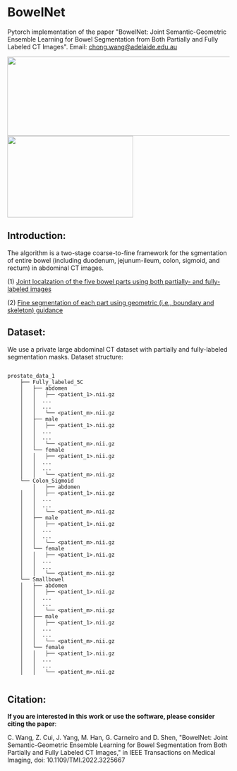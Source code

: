 # BowelNet


Pytorch implementation of the paper "BowelNet: Joint Semantic-Geometric Ensemble Learning for Bowel Segmentation from Both Partially and Fully Labeled CT Images". Email: chong.wang@adelaide.edu.au

<img width="515" height="180" src="https://github.com/runningcw/BowelNet/blob/master/bowel_fineseg/arch/pipeline.png"/></dev>
<img width="285" height="185" src="https://github.com/runningcw/BowelNet/blob/master/bowel_fineseg/arch/segmentors.png"/></dev>


## Introduction:

The algorithm is a two-stage coarse-to-fine framework for the sgmentation of entire bowel (including duodenum, jejunum-ileum, colon, sigmoid, and rectum) in abdominal CT images. 

(1) [Joint localzation of the five bowel parts using both partially- and fully-labeled images](https://github.com/runningcw/BowelNet/tree/master/bowel_coarseseg)

(2) [Fine segmentation of each part using geometric (i.e., boundary and skeleton) guidance](https://github.com/runningcw/BowelNet/tree/master/bowel_fineseg)


## Dataset:

We use a private large abdominal CT dataset with partially and fully-labeled segmentation masks. Dataset structure:

```

prostate_data_1
	├── Fully_labeled_5C
	│	├── abdomen
	│	│   ├── <patient_1>.nii.gz
	│	│  ...
	│	│  ...
	│	│   └── <patient_m>.nii.gz
	│	├── male
	│	│   ├── <patient_1>.nii.gz
	│	│  ...
	│	│  ...
	│	│   └── <patient_m>.nii.gz
	│	└── female
	│	│   ├── <patient_1>.nii.gz
	│	│  ...
	│	│  ...
	│	│   └── <patient_m>.nii.gz
	└── Colon_Sigmoid
        │	├── abdomen
	│	│   ├── <patient_1>.nii.gz
	│	│  ...
	│	│  ...
	│	│   └── <patient_m>.nii.gz
	│	├── male
	│	│   ├── <patient_1>.nii.gz
	│	│  ...
	│	│  ...
	│	│   └── <patient_m>.nii.gz
	│	└── female
	│	│   ├── <patient_1>.nii.gz
	│	│  ...
	│	│  ...
	│	│   └── <patient_m>.nii.gz
	└── Smallbowel
	│	├── abdomen
	│	│   ├── <patient_1>.nii.gz
	│	│  ...
	│	│  ...
	│	│   └── <patient_m>.nii.gz
	│	├── male
	│	│   ├── <patient_1>.nii.gz
	│	│  ...
	│	│  ...
	│	│   └── <patient_m>.nii.gz
	│	└── female
	│	│   ├── <patient_1>.nii.gz
	│	│  ...
	│	│  ...
	│	│   └── <patient_m>.nii.gz
		
```

## Citation:
__If you are interested in this work or use the software, please consider citing the paper__:

C. Wang, Z. Cui, J. Yang, M. Han, G. Carneiro and D. Shen, "BowelNet: Joint Semantic-Geometric Ensemble Learning for Bowel Segmentation from Both Partially and Fully Labeled CT Images," in IEEE Transactions on Medical Imaging, doi: 10.1109/TMI.2022.3225667
